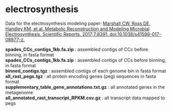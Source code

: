 # electrosynthesis
Data for the electrosynthesis modeling paper: 
[Marshall CW, Ross DE, Handley KM, et al. Metabolic Reconstruction and Modeling Microbial Electrosynthesis. Scientific Reports. 2017;7:8391. doi:10.1038/s41598-017-08877-z.](https://www.nature.com/articles/s41598-017-08877-z)

**spades_CCc_contigs_1kb.fa.zip** : assembled contigs of CCc before binning, in fasta format  
**spades_CCs_contigs_1kb.fa.zip** : assembled contigs of CCs before binning, in fasta format  
**binned_contigs.tgz** : assembled contigs of each genome bin in fasta format  
**all_rast_pegs.tgz** : all protein encoding genes (peg) sequences in fasta format  
**supplementary_table_gene_annotations.txt.gz** : all annotated genes in the metagenome  
**all_annotated_rast_transcript_RPKM.csv.gz** : all transcript data mapped to pegs  
